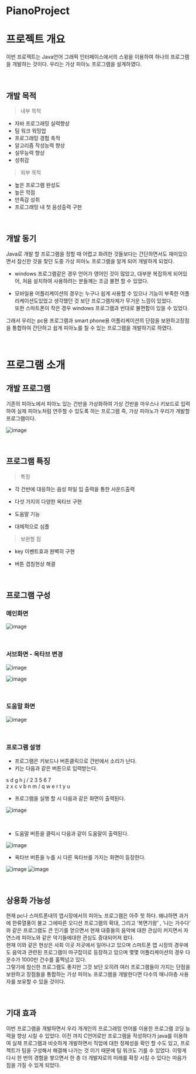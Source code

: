 # PianoProject

# 프로젝트 개요

이번 프로젝트는 Java언어 그래픽 인터페이스에서의 스윙을 이용하여 하나의 프로그램을 개발하는 것이다. 우리는 가상 피아노 프로그램을 설계하였다.

<br>

## 개발 목적

>내부 목적

- 자바 프로그래밍 실력향상
- 팀 워크 워밍업
- 프로그래밍 경험 축적
- 알고리즘 작성능력 향상
- 실무능력 향상
- 성취감

>외부 목적

- 높은 프로그램 완성도
- 높은 학점
- 만족감 성취
- 프로그래밍 내 첫 음성출력 구현

<br>

## 개발 동기

Java로 개발 할 프로그램을 정할 때 어렵고 화려한 것들보다는 간단하면서도 재미있으면서 참신한 것을 찾던 도중 가상 피아노 프로그램을 알게 되어 개발하게 되었다. 

- windows 프로그램같은 경우 언어가 영어인 것이 많았고, 대부분 복잡하게 되어있어, 처음 설치하여 사용하려는 분들께는 조금 불편 할 수 있었다.

- 모바일용 어플리케이션의 경우는 누구나 쉽게 사용할 수 있으나 기능이 부족한 어플리케이션도있었고 생각했던 것 보단 프로그램자체가 무거운 느낌이 있었다.  
또한 스마트폰이 작은 경우 windows 프로그램과 반대로 불편함이 있을 수 있었다. 

 그래서 우리는 pc용 프로그램과 smart phone용 어플리케이션의 단점을 보완하고장점을 통합하여 간단하고 쉽게 피아노를 칠 수 있는 프로그램을 개발하기로 하였다.
 
<br>

# 프로그램 소개

## 개발 프로그램

기존의 피아노에서 피아노 있는 건반을 가상화하여 가상 건반을 마우스나 키보드로 입력하여 실제 피아노처럼 연주할 수 있도록 하는 프로그램 즉, 가상 피아노가 우리가 개발할 프로그램이다.

![image](https://user-images.githubusercontent.com/57826388/78427315-e9f8b880-76ae-11ea-8d40-a4cd69e158fd.png)

<br>

## 프로그램 특징

>특징
 - 각 건반에 대응하는 음성 파일 입 출력을 통한 사운드출력

 - 다섯 가지의 다양한 옥타브 구현

 - 도움말 기능

 - 대체적으로 심플


>보완할 점
 - key 이벤트효과 완벽히 구현

 - 버튼 겹침현상 해결

 <br>

## 프로그램 구성

### 메인화면

![image](https://user-images.githubusercontent.com/57826388/78429469-8d49cd80-76af-11ea-98b0-2ec4140ef11b.png)

<br>

### 서브화면 - 옥타브 변경

![image](https://user-images.githubusercontent.com/57826388/78429525-9175eb00-76af-11ea-8892-de396d38e4d2.png)

![image](https://user-images.githubusercontent.com/57826388/78429815-a5b9e800-76af-11ea-82b2-20531baf9259.png)

<br>

### 도움말 화면

![image](https://user-images.githubusercontent.com/57826388/78429860-a8b4d880-76af-11ea-8e78-984f0c693d74.png)

<br>

### 프로그램 설명

- 프로그램은 키보드나 버튼클릭으로 건반에서 소리가 난다.
- 키는 다음과 같은 버튼으로 입력받는다.

s d   g h j          /    2 3   5 6 7  
  z x c v b n m      /    q w e r t y u 
  
 - 프로그램을 실행 할 시 다음과 같은 화면이 출력된다.

![image](https://user-images.githubusercontent.com/57826388/78430805-ed407400-76af-11ea-980e-137f73a9af99.png)

<br>

 - 도움말 버튼을 클릭시 다음과 같이 도움말이 출력된다.

![image](https://user-images.githubusercontent.com/57826388/78430863-f16c9180-76af-11ea-833e-0552623fa8a8.png)

 - 옥타브 버튼을 누를 시 다른 옥타브를 가지는 화면이 등장한다.

![image](https://user-images.githubusercontent.com/57826388/78431191-09441580-76b0-11ea-94f4-1b955f596bf7.png)
![image](https://user-images.githubusercontent.com/57826388/78431234-0c3f0600-76b0-11ea-9cc6-9b1be85b7746.png)

<br>

## 상용화 가능성

현재 pc나 스마트폰내의 앱시장에서의 피아노 프로그램은 아주 핫 하다. 왜냐하면 과거에 한류열풍이 불고 그에따른 오디션 프로그램의 확대, 그리고 ‘복면가왕’ , ‘나는 가수다’ 와 같은 프로그램도 큰 인기를 얻으면서 현재 대중들의 음악에 대한 관심이 커지면서 자연스레 피아노와 같은 악기들에대한 관심도 증대되어져 왔다.  
현재 이와 같은 현상은 사회 이곳 저곳에서 일어나고 있으며 스마트폰 앱 시장의 경우에도 음악과 관련된 프로그램이 마구잡이로 등장하고 있으며 몇몇 어플리케이션의 경우 다운수가 1000만 건수를 훌쩍넘고 있다.  
그렇기에 참신한 프로그램도 좋지만 그것 보단 오히려 여러 프로그램들이 가지는 단점을 보완하고 장점들을 통합하는  가상 피아노 프로그램을 개발한다면 다수의 매니아층 사용자를 보유할 수 있을 것이다.

<br>

## 기대 효과

이번 프로그램을 개발하면서 우리 개개인의 프로그래밍 언어를 이용한 프로그램 코딩 능력을 향상 시킬 수 있었다.
이전 까지 C언어로만 프로그램을 작성하다가 java를 이용하여 실제 프로그램과 비슷하게 개발하면서 직업에 대한 정체성을 확인 할 수도 있고, 프로젝트가 팀을 구성해서 해결해 나가는 것 이기 때문에 팀 워크도 기를 수 있었다.
이렇게 다시 한 번의 경험을 쌓으면서 한 층 더 개발자로의 미래를 확장 시킬 수 있다는 마음가짐을 가질 수 있게 되었다.
